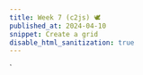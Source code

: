 ```yaml
---
title: Week 7 (c2js) 🕊
published_at: 2024-04-10
snippet: Create a grid
disable_html_sanitization: true
---
```


<script src="/scripts/c2.min.js"></script>

<canvas id="c2"></canvas>
<div id="ascii_div"></div>

<script>

 const renderer = new c2.Renderer(document.getElementById('c2'));
 resize()

 renderer.background('#cccccc')
 let random = new c2.Random()


class Agent extends c2.Circle{
    constructor() {
        let x = random.next(renderer.width);
        let y = random.next(renderer.height);
        let r = random.next(renderer.width/4);
        super(x, y, r);

        this.vx = random.next(-2, 2);
        this.vy = random.next(-2, 2);
        this.color = c2.Color.hsl(random.next(0, 30), random.next(30, 60), random.next(20, 100));
    }

    update(){
        this.p.x += this.vx;
        this.p.y += this.vy;

        if (this.p.x < this.r) {
            this.p.x = this.r;
            this.vx *= -1;
        } else if (this.p.x > renderer.width-this.r) {
            this.p.x = renderer.width-this.r;
            this.vx *= -1;
        }
        if (this.p.y < this.r) {
            this.p.y = this.r;
            this.vy *= -1;
        } else if (this.p.y > renderer.height-this.r) {
            this.p.y = renderer.height-this.r;
            this.vy *= -1;
        }
    }

    display(){
        renderer.stroke(false);
        renderer.fill(this.color);
        renderer.circle(this);
    }
}


let agents = [];
for (let i = 0; i < 10; i++) agents[i] = new Agent();

const chars = "¶Ñ@%&∆∑∫#Wß¥$£√?!†§ºªµ¢çø∂æåπ*™≤≥≈∞~,.…_¬“‘˚`˙"

const div = document.getElementById (`ascii_div`)

div.style.fontFamily = `monospace`
div.style.textAlign = `center

renderer.draw(() => {
    renderer.clear();

    for (let i = 0; i < agents.length; i++) {
        agents[i].update();
    }

    for (let i = 0; i < agents.length-1; i++) {
        for (let j = i+1; j < agents.length; j++) {
          let points = agents[i].intersection(agents[j]);
            if(points!=null){
              let c = c2.Color.lerp(agents[i].color, agents[j].color, .5);
              renderer.stroke(c);
              renderer.lineWidth(2);
              renderer.line(points[0].x, points[0].y, points[1].x, points[1].y);
              
              renderer.stroke('#333333');
              renderer.lineWidth(5);
              renderer.point(points[0]);
              renderer.point(points[1]);
            }
        }
    }
});`

      const w = renderer.canvas.width
      const h = renderer.canvas.height
      const pixels = renderer.context.getImageData (0, 0, w, h).data

      let ascii_img = ``

      for (let y = 0; y < cnv.height; y += 2) {
         for (let x = 0; x < cnv.width; x++) {

            // get pixel position
            const i = (y * cnv.width + x) * 4

            // get rgb values
            const r = pixels[i]
            const g = pixels[i + 1]
            const b = pixels[i + 2]

            // calculate brightness
            const br = (r * g * b / 16581376) ** 0.1

            // use brightness to select character
            const char_i = Math.floor (br * chars.length)

            // add character to ascii string
            ascii_img += chars[char_i]
         }

         // new line 
         ascii_img += `\n`
      }

      // add ascii string to innerText of div
      div.innerText = ascii_img

    function resize() {
     let parent = renderer.canvas.parentElement;
     renderer.size(parent.clientWidth, parent.clientWidth / 16 * 9);
}
</script>`